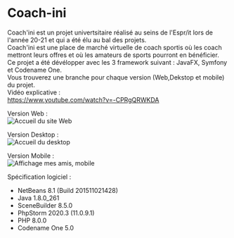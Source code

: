 # Coach-ini
Coach'ini est un projet univertsitaire réalisé au seins de l'Espr/it lors de l'année 20-21 et qui a été élu au bal des projets.  
Coach'ini est une place de marché virtuelle de coach sportis où les coach mettront leurs offres et où les amateurs de sports pourront en bénéficier.  
Ce projet a été dévélopper avec les 3 framework suivant : JavaFX, Symfony et Codename One.  
Vous trouverez une branche pour chaque version (Web,Dekstop et mobile) du projet.  
Vidéo explicative :  
https://www.youtube.com/watch?v=-CPRgQRWKDA


Version Web :  
![Accueil du site Web](https://i.imgur.com/gbSXQy6.png)

Version Desktop :  
![Accueil du desktop](https://i.imgur.com/G7MppZw.png)

Version Mobile :  
![Affichage mes amis, mobile](https://i.imgur.com/vEYL51Q.png)  

Spécification logiciel :  
- NetBeans 8.1 (Build 201511021428)
- Java 1.8.0_261
- SceneBuilder 8.5.0
- PhpStorm 2020.3 (11.0.9.1)
- PHP 8.0.0
- Codename One 5.0
